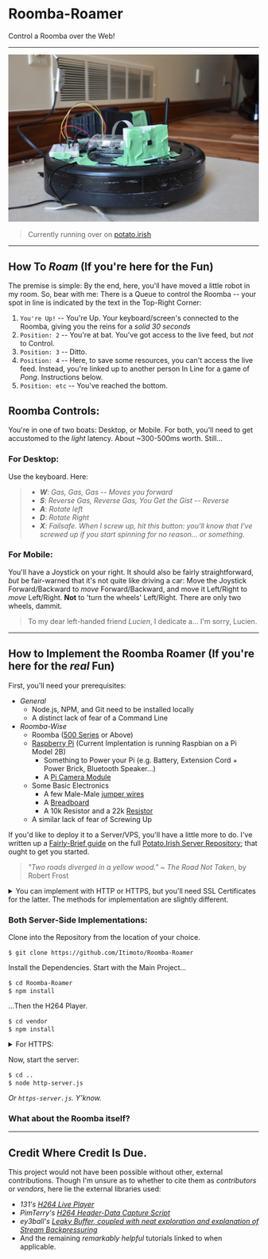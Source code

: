 # Roomba-Roamer
Control a Roomba over the Web!

---

<a href="https://famine.potato.irish/pong" target="_blank">
  <img src="https://raw.githubusercontent.com/Itimoto/Potato.Irish-Server/master/public/images/jpg/rr-display.jpg" 
  alt="The Roomba in its unnatural habitat" />
</a>

> Currently running over on [potato.irish](https://famine.potato.irish/rr)

---

## How To *Roam* (If you're here for the Fun)
The premise is simple: By the end, here, you'll have moved a little robot in my room. So, bear with me:
There is a Queue to control the Roomba -- your spot in line is indicated by the text in the Top-Right Corner:
   1) `You're Up!` -- You're Up. Your keyboard/screen's connected to the Roomba, giving you the reins for a *solid 30 seconds*
   2) `Position: 2` -- You're at bat. You've got access to the live feed, but *not* to Control.
   3) `Position: 3` -- Ditto.
   4) `Position: 4` -- Here, to save some resources, you can't access the live feed. Instead, you're linked up to another person In Line for a game of *Pong*. Instructions below.
   5) `Position: etc` -- You've reached the bottom.
   
## Roomba Controls:
You're in one of two boats: Desktop, or Mobile. For both, you'll need to get accustomed to the *light* latency. About ~300-500ms worth. Still...
### For Desktop:
Use the keyboard. Here:
>   - ***W***: *Gas, Gas, Gas -- Moves you forward*
>   - ***S***: *Reverse Gas, Reverse Gas, You Get the Gist -- Reverse*
>   - ***A***: *Rotate left*
>   - ***D***: *Rotate Right* 
>   - ***X***: *Failsafe. When I screw up, hit this button: you'll know that I've screwed up if you start spinning for no reason... or something.*
   
### For Mobile:
You'll have a Joystick on your right. It should also be fairly straightforward, *but* be fair-warned that it's not quite like driving a car: Move the Joystick Forward/Backward to *move* Forward/Backward, and move it Left/Right to *move* Left/Right. **Not** to 'turn the wheels' Left/Right. There are only two wheels, dammit.
>To my dear left-handed friend *Lucien*, I dedicate a... I'm sorry, Lucien.

---

## How to Implement the Roomba Roamer (If you're here for the *real* Fun)
First, you'll need your prerequisites:
- *General*
    - Node.js, NPM, and Git need to be installed locally
    - A distinct lack of fear of a Command Line
- *Roomba-Wise*
    - Roomba ([500 Series](https://store.irobot.com/default/parts-and-accessories/roomba-accessories/professional-and-500-series/) or Above)
    - [Raspberry Pi](https://www.raspberrypi.org/) (Current Implentation is running Raspbian on a Pi Model 2B)
        - Something to Power your Pi (e.g. Battery, Extension Cord + Power Brick, Bluetooth Speaker...)
        - A [Pi Camera Module](https://www.raspberrypi.org/products/camera-module-v2/)
    - Some Basic Electronics
        - A few Male-Male [jumper wires](https://www.amazon.com/Breadboard-Jumper-Wire-75pcs-pack/dp/B0040DEI9M)
        - A [Breadboard](https://www.amazon.com/EL-CP-003-Breadboard-Solderless-Distribution-Connecting/dp/B01EV6LJ7G/ref=sr_1_5?dchild=1&keywords=breadboard&qid=1595453103&sr=8-5)
        - A 10k Resistor and a 22k [Resistor](https://www.amazon.com/Resistor-Assorted-Resistors-Assortment-Experiments/dp/B07L851T3V/ref=sr_1_3?dchild=1&keywords=resistor+pack&qid=1595453238&sr=8-3)
    - A similar lack of fear of Screwing Up

If you'd like to deploy it to a Server/VPS, you'll have a little more to do. I've written up a [Fairly-Brief guide](https://github.com/Itimoto/Potato.Irish-Server#hol-up-what-if-you-screwed-up-along-the-way-and-needed-to-reset-potatoirish-from-scratch) on the full [Potato.Irish Server Repository](https://github.com/Itimoto/Potato.Irish-Server); that ought to get you started.

> *"Two roads diverged in a yellow wood."* ~ *The Road Not Taken*, by Robert Frost

<details>
<summary>
You can implement with HTTP or HTTPS, but you'll need SSL Certificates for the latter. The methods for implementation are slightly different.
</summary>

You will need SSL Certificates for an HTTPS app. I used [Certbot](https://certbot.eff.org/)

I built the Roamer as an HTTP app, originally; however, I migrated it to HTTPS/SPDY for better load times and better SEO.

At the same time, implementing HTTP is *quite* a bit simpler than HTTPS. But there is *still* a difference.

That's why I've explicitly named the files `http-(component).(js/html)` — so that it's easier to see the difference, *and* to better know how to migrate multiple 'plain/insecure' WebSocket instances to 'WebSocketSecure' instances on HTTPS.

That is the reasoning behind the `WSSRouter`, after all.

</details>

### Both Server-Side Implementations:
Clone into the Repository from the location of your choice.
```
$ git clone https://github.com/Itimoto/Roomba-Roamer
```
Install the Dependencies. Start with the Main Project...
```
$ cd Roomba-Roamer
$ npm install
```
...Then the H264 Player.
```
$ cd vendor
$ npm install
```

<details>
<summary>
For HTTPS:
</summary>
 Move your SSL Certs into the SSL Folder. If you used [Let's Encrypt with Certbot](https://certbot.eff.org/) and are running a Unix-based OS, you can just run:

```
$ cd ssl
$ sudo cp /etc/letsencrypt/live/${your.domain.here}/cert.pem cert.pem
$ sudo cp /etc/letsencrypt/live/${your.domain.here}/privkey.pem privkey.pem
$ sudo cp /etc/letsencrypt/live/${your.domain.here}/chain.pem chain.pem
```

Alternatively, do what feels right. I'm not your supervisor.
</details>

Now, start the server:
```
$ cd ..
$ node http-server.js
```
*Or `https-server.js`. Y'know.*

### What about the Roomba itself?



---
## Credit Where Credit Is Due.
This project would not have been possible without other, external contributions. Though I'm unsure as to whether to cite them as *contributors* or *vendors*, here lie the external libraries used:

- *131's [H264 Live Player](https://github.com/131/h264-live-player)*
- *PimTerry's [H264 Header-Data Capture Script](https://github.com/pimterry/raspivid-stream/blob/master/index.js)*
- *ey3ball's [Leaky Buffer, coupled with neat exploration and explanation of Stream Backpressuring](http://ey3ball.github.io/)*
- And the remaining *remarkably helpful* tutorials linked to when applicable.
